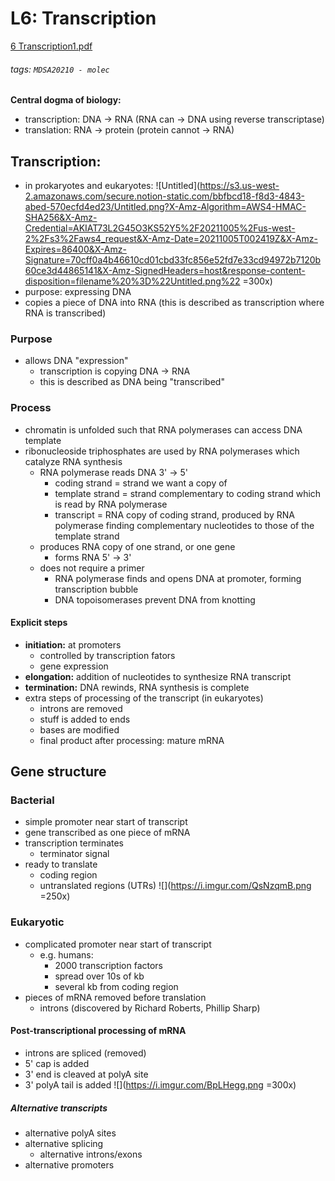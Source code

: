 # L6: Transcription
[6 Transcription1.pdf](https://s3-us-west-2.amazonaws.com/secure.notion-static.com/46abcf06-ff8e-4adf-881e-eba69f3567fd/6_Transcription1.pdf)
###### tags: `MDSA20210 - molec`
**Central dogma of biology:**
- transcription: DNA → RNA (RNA can → DNA using reverse transcriptase)
- translation: RNA → protein (protein cannot → RNA)

## Transcription:
- in prokaryotes and eukaryotes:
![Untitled](https://s3.us-west-2.amazonaws.com/secure.notion-static.com/bbfbcd18-f8d3-4843-abed-570ecfd4ed23/Untitled.png?X-Amz-Algorithm=AWS4-HMAC-SHA256&X-Amz-Credential=AKIAT73L2G45O3KS52Y5%2F20211005%2Fus-west-2%2Fs3%2Faws4_request&X-Amz-Date=20211005T002419Z&X-Amz-Expires=86400&X-Amz-Signature=70cff0a4b46610cd01cbd33fc856e52fd7e33cd94972b7120b60ce3d44865141&X-Amz-SignedHeaders=host&response-content-disposition=filename%20%3D%22Untitled.png%22 =300x)
- purpose: expressing DNA
- copies a piece of DNA into RNA (this is described as transcription where RNA is transcribed)

### Purpose
- allows DNA "expression"
    - transcription is copying DNA → RNA
    - this is described as DNA being "transcribed"
    
### Process
- chromatin is unfolded such that RNA polymerases can access DNA template
- ribonucleoside triphosphates are used by RNA polymerases which catalyze RNA synthesis
    - RNA polymerase reads DNA 3' → 5'
        - coding strand = strand we want a copy of
        - template strand = strand complementary to coding strand which is read by RNA polymerase
        - transcript = RNA copy of coding strand, produced by RNA polymerase finding complementary nucleotides to those of the template strand
    - produces RNA copy of one strand, or one gene
        - forms RNA 5' → 3'
    - does not require a primer
        - RNA polymerase finds and opens DNA at promoter, forming transcription bubble
        - DNA topoisomerases prevent DNA from knotting

#### Explicit steps
- **initiation:** at promoters
    - controlled by transcription fators
    - gene expression
- **elongation:** addition of nucleotides to synthesize RNA transcript
- **termination:** DNA rewinds, RNA synthesis is complete
- extra steps of processing of the transcript (in eukaryotes)
    - introns are removed
    - stuff is added to ends
    - bases are modified
    - final product after processing: mature mRNA

## Gene structure

### Bacterial
- simple promoter near start of transcript
- gene transcribed as one piece of mRNA
- transcription terminates
    - terminator signal
- ready to translate
    - coding region
    - untranslated regions (UTRs)
![](https://i.imgur.com/QsNzqmB.png =250x)
   
### Eukaryotic
- complicated promoter near start of transcript
    - e.g. humans:
        - 2000 transcription factors
        - spread over 10s of kb
        - several kb from coding region
- pieces of mRNA removed before translation
    - introns (discovered by Richard Roberts, Phillip Sharp)

#### Post-transcriptional processing of mRNA
- introns are spliced (removed)
- 5' cap is added
- 3' end is cleaved at polyA site
- 3' polyA tail is added
![](https://i.imgur.com/BpLHegg.png =300x)

##### Alternative transcripts
- alternative polyA sites
- alternative splicing
    - alternative introns/exons
- alternative promoters


